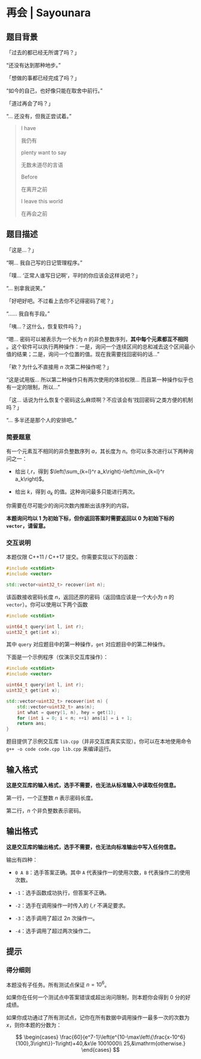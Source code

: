 # 再会 | Sayounara

## 题目背景

「过去的都已经无所谓了吗？」

“还没有达到那种地步。”

「想做的事都已经完成了吗？」

“如今的自己，也好像只能在取舍中前行。”

「道过再会了吗？」

“… 还没有，但我正尝试着。”

> I have
>
> 我仍有
>
> plenty want to say
>
> 无数未道尽的言语
>
> Before
>
> 在离开之前
>
> I leave this world
>
> 在再会之前

## 题目描述

「这是…？」

“啊… 我自己写的日记管理程序。”

「噗… ‘正常人谁写日记啊’，平时的你应该会这样说吧？」

“… 别拿我说笑。”

「好吧好吧。不过看上去你不记得密码了呢？」

“…… 我自有手段。”

「咦…？这什么，恢复软件吗？」

“嗯… 密码可以被表示为一个长为 $n$ 的非负整数序列，**其中每个元素都互不相同** 。这个软件可以执行两种操作：一是，询问一个连续区间的总和减去这个区间最小值的结果；二是，询问一个位置的值。现在我需要找回密码的话…”

「欸？为什么不直接用 $n$ 次第二种操作呢？」

“这是试用版… 所以第二种操作只有两次使用的体验权限… 而且第一种操作似乎也有一定的限制，所以…”

「这… 话说为什么恢复个密码这么麻烦啊？不应该会有‘找回密码’之类方便的机制吗？」

“… 多半还是那个人的安排吧。”

### 简要题意

有一个元素互不相同的非负整数序列 $a$，其长度为 $n$。你可以多次进行以下两种询问之一：

- 给出 $l,r$，得到 $\left(\sum_{k=l}^r a_k\right)-\left(\min_{k=l}^r a_k\right)$。

- 给出 $k$，得到 $a_k$ 的值。这种询问最多只能进行两次。

你需要在尽可能少的询问次数内推断出该序列的内容。

**本题询问均以 $1$ 为初始下标，但你返回答案时需要返回以 $0$ 为初始下标的 `vector`，请留意。**

### 交互说明

本题仅限 C++11 / C++17 提交。你需要实现以下的函数：

```cpp
#include <cstdint>
#include <vector>

std::vector<uint32_t> recover(int n);
```

该函数接收密码长度 $n$，返回还原的密码（返回值应该是一个大小为 $n$ 的 `vector`）。你可以使用以下两个函数

```cpp
#include <cstdint>

uint64_t query(int l, int r);
uint32_t get(int x);
```

其中 `query` 对应题目中的第一种操作，`get` 对应题目中的第二种操作。

下面是一个示例程序（仅演示交互库操作）：

```cpp
#include <cstdint>
#include <vector>

uint64_t query(int l, int r);
uint32_t get(int x);

std::vector<uint32_t> recover(int n) {
	std::vector<uint32_t> ans(n);
	int what = query(1, n), hey = get(1);
	for (int i = 0; i < n; ++i) ans[i] = i + 1;
	return ans;
}
```

题目提供了示例交互库 `lib.cpp`（并非交互库真实实现）。你可以在本地使用命令 `g++ -o code code.cpp lib.cpp` 来编译运行。

## 输入格式

**这是交互库的输入格式，选手不需要，也无法从标准输入中读取任何信息。**

第一行，一个正整数 $n$ 表示密码长度。

第二行，$n$ 个非负整数表示密码。

## 输出格式

**这是交互库的输出格式，选手不需要，也无法向标准输出中写入任何信息。**

输出有四种：

- `0 A B`：选手答案正确。其中 `A` 代表操作一的使用次数，`B` 代表操作二的使用次数。

- `-1`：选手函数成功执行，但答案不正确。

- `-2`：选手在调用操作一时传入的 $l,r$ 不满足要求。

- `-3`：选手调用了超过 $2n$ 次操作一。

- `-4`：选手调用了超过两次操作二。

## 提示

### 得分细则

本题没有子任务。所有测试点保证 $n=10^6$。

如果你在任何一个测试点中答案错误或超出询问限制，则本题你会得到 0 分的好成绩。

如果你成功通过了所有测试点，记你在所有数据中调用操作一最多一次的次数为 $x$，则你本题的分数为：

$$
\begin{cases}
\frac{60}{e^7-1}\left(e^{10-\max\left\{\frac{x-10^6}{100},3\right\}}-1\right)+40,&x\le 1001000\\
25,&\mathrm{otherwise.}
\end{cases}
$$
